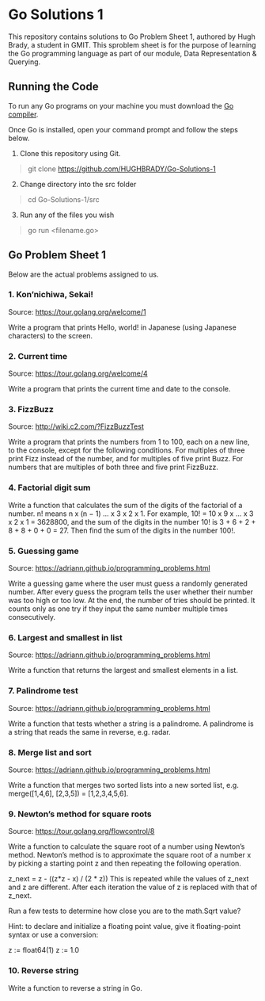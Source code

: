 # Go Solutions 1
This repository contains solutions to Go Problem Sheet 1, authored by Hugh Brady, a student in GMIT. This sproblem sheet is for the purpose of learning the Go programming language as part of our module, Data Representation & Querying.

## Running the Code
To run any Go programs on your machine you must download the [Go compiler](https://golang.org/dl/).

Once Go is installed, open your command prompt and follow the steps below.

1) Clone this repository using Git.
> git clone https://github.com/HUGHBRADY/Go-Solutions-1

2) Change directory into the src folder
> cd Go-Solutions-1/src

3) Run any of the files you wish
> go run <filename.go>



## Go Problem Sheet 1
Below are the actual problems assigned to us.


### 1. Kon’nichiwa, Sekai!

Source: https://tour.golang.org/welcome/1

Write a program that prints Hello, world! in Japanese (using Japanese characters) to the screen.


### 2. Current time

Source: https://tour.golang.org/welcome/4

Write a program that prints the current time and date to the console.


### 3. FizzBuzz

Source: http://wiki.c2.com/?FizzBuzzTest

Write a program that prints the numbers from 1 to 100, each on a new line, to the console, except for the following conditions. For multiples of three print Fizz instead of the number, and for multiples of five print Buzz. For numbers that are multiples of both three and five print FizzBuzz.


### 4. Factorial digit sum

Write a function that calculates the sum of the digits of the factorial of a number. n! means n x (n − 1) ... x 3 x 2 x 1. For example, 10! = 10 x 9 x ... x 3 x 2 x 1 = 3628800, and the sum of the digits in the number 10! is 3 + 6 + 2 + 8 + 8 + 0 + 0 = 27. Then find the sum of the digits in the number 100!.


### 5. Guessing game

Source: https://adriann.github.io/programming_problems.html

Write a guessing game where the user must guess a randomly generated number. After every guess the program tells the user whether their number was too high or too low. At the end, the number of tries should be printed. It counts only as one try if they input the same number multiple times consecutively.


### 6. Largest and smallest in list

Source: https://adriann.github.io/programming_problems.html

Write a function that returns the largest and smallest elements in a list.


### 7. Palindrome test

Source: https://adriann.github.io/programming_problems.html

Write a function that tests whether a string is a palindrome. A palindrome is a string that reads the same in reverse, e.g. radar.


### 8. Merge list and sort

Source: https://adriann.github.io/programming_problems.html

Write a function that merges two sorted lists into a new sorted list, e.g. merge([1,4,6], [2,3,5]) = [1,2,3,4,5,6].


### 9. Newton’s method for square roots

Source: https://tour.golang.org/flowcontrol/8

Write a function to calculate the square root of a number using Newton’s method. Newton’s method is to approximate the square root of a number x by picking a starting point z and then repeating the following operation.

z_next = z - ((z*z - x) / (2 * z))
This is repeated while the values of z_next and z are different. After each iteration the value of z is replaced with that of z_next.

Run a few tests to determine how close you are to the math.Sqrt value?

Hint: to declare and initialize a floating point value, give it floating-point syntax or use a conversion:

z := float64(1)
z := 1.0


### 10. Reverse string

Write a function to reverse a string in Go.
